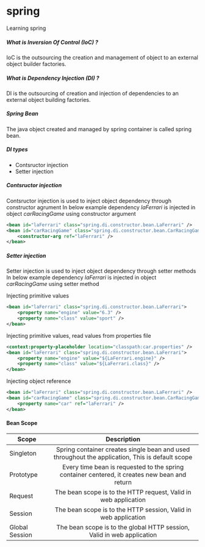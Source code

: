 # spring
Learning spring

##### What is Inversion Of Control (IoC) ?
IoC is the outsourcing the creation and management of object to an external object builder factories.

##### What is Dependency Injection (DI) ?
DI is the outsourcing of creation and injection of dependencies to an external object building factories.

##### Spring Bean
The java object created and managed by spring container is called spring bean.

##### DI types
- Contsructor injection
- Setter injection

##### Contsructor injection
Contsructor injection is used to inject object dependency through constructor agrument
In below example dependency *laFerrari* is injected in object *carRacingGame* using constructor argument 
```xml
<bean id="laFerrari" class="spring.di.constructor.bean.LaFerrari" />
<bean id="carRacingGame" class="spring.di.constructor.bean.CarRacingGame">
	<constructor-arg ref="laFerrari" />
</bean>
```
##### Setter injection
Setter injection is used to inject object dependency through setter methods
In below example dependency *laFerrari* is injected in object *carRacingGame* using setter method

Injecting primitive values
```xml
<bean id="laFerrari" class="spring.di.constructor.bean.LaFerrari">
	<property name="engine" value="6.3" />
	<property name="class" value="sport" />
</bean>
```
Injecting primitive values, read values from properties file
```xml
<context:property-placeholder location="classpath:car.properties" />
<bean id="laFerrari" class="spring.di.constructor.bean.LaFerrari">
	<property name="engine" value="${LaFerrari.engine}" />
	<property name="class" value="${LaFerrari.class}" />
</bean>
```
Injecting object reference
```xml
<bean id="laFerrari" class="spring.di.constructor.bean.LaFerrari" />
<bean id="carRacingGame" class="spring.di.constructor.bean.CarRacingGame">
	<property name="car" ref="laFerrari" />
</bean>
```
#### Bean Scope
| Scope         | Description                                                                                     |
| ------------- |:-----------------------------------------------------------------------------------------------:|
| Singleton     | Spring container creates single bean and used throughout the application, This is default scope |
| Prototype     | Every time bean is requested to the spring container centered, it creates new bean and return   |
| Request       | The bean scope is to the HTTP request, Valid in web application                                 |
| Session       | The bean scope is to the HTTP session, Valid in web application                                 |
| Global Session| The bean scope is to the global HTTP session, Valid in web application                          |